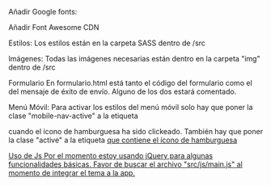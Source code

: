 
Añadir Google fonts:
<link href="https://fonts.googleapis.com/css?family=Montserrat:300,700,900" rel="stylesheet">

Añadir Font Awesome CDN
<script src="https://use.fontawesome.com/83870c468a.js"></script>

Estilos:
Los estilos están en la carpeta SASS dentro de /src

Imágenes:
Todas las imágenes necesarias están dentro en la carpeta "img" dentro de /src

Formulario
En formulario.html está tanto el código del formulario como el del mensaje de éxito de envío. Alguno de los dos estará comentado.

Menú Móvil:
Para activar los estilos del menú móvil solo hay que poner la clase "mobile-nav-active" a la etiqueta <nav class="nav" role="menubar"> cuando el ícono de hamburguesa ha sido clickeado. También hay que poner la clase "active" a la etiqueta <a href="" class="nav-trigger active"> que contiene el ícono de hamburguesa

Uso de Js
Por el momento estoy usando jQuery para algunas funcionalidades básicas. Favor de buscar el archivo "src/js/main.js" al momento de integrar el tema a la app.
